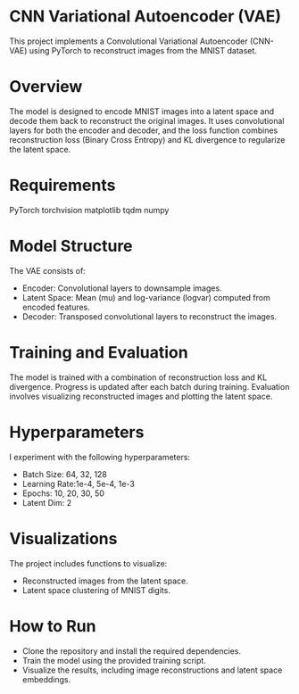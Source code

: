 # CNN Variational Autoencoder (VAE)

This project implements a Convolutional Variational Autoencoder (CNN-VAE) using PyTorch to reconstruct images from the MNIST dataset.

# Overview

The model is designed to encode MNIST images into a latent space and decode them back to reconstruct the original images. It uses convolutional layers for both the encoder and decoder, and the loss function combines reconstruction loss (Binary Cross Entropy) and KL divergence to regularize the latent space.

# Requirements

PyTorch
torchvision
matplotlib
tqdm
numpy

# Model Structure

The VAE consists of:

- Encoder: Convolutional layers to downsample images.
- Latent Space: Mean (mu) and log-variance (logvar) computed from encoded features.
- Decoder: Transposed convolutional layers to reconstruct the images.

# Training and Evaluation

The model is trained with a combination of reconstruction loss and KL divergence. Progress is updated after each batch during training. Evaluation involves visualizing reconstructed images and plotting the latent space.

# Hyperparameters

I experiment with the following hyperparameters:

- Batch Size: 64, 32, 128
- Learning Rate:1e-4, 5e-4, 1e-3
- Epochs: 10, 20, 30, 50
- Latent Dim: 2

# Visualizations

The project includes functions to visualize:

- Reconstructed images from the latent space.
- Latent space clustering of MNIST digits.

# How to Run

- Clone the repository and install the required dependencies.
- Train the model using the provided training script.
- Visualize the results, including image reconstructions and latent space embeddings.
